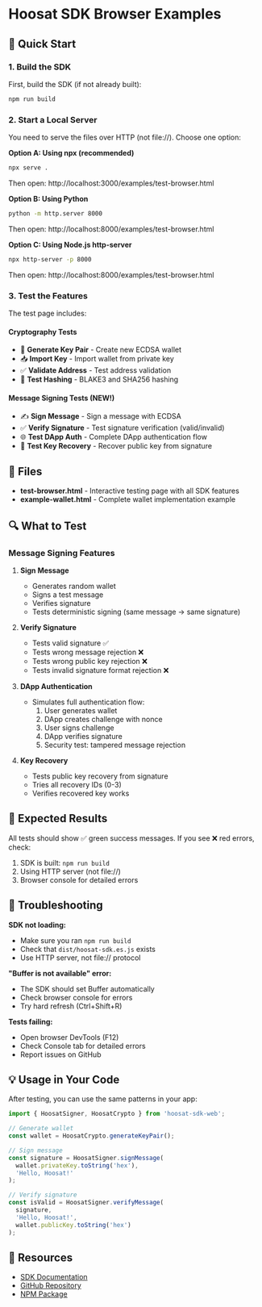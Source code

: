 # Hoosat SDK Browser Examples

## 🚀 Quick Start

### 1. Build the SDK

First, build the SDK (if not already built):

```bash
npm run build
```

### 2. Start a Local Server

You need to serve the files over HTTP (not file://). Choose one option:

**Option A: Using npx (recommended)**
```bash
npx serve .
```

Then open: http://localhost:3000/examples/test-browser.html

**Option B: Using Python**
```bash
python -m http.server 8000
```

Then open: http://localhost:8000/examples/test-browser.html

**Option C: Using Node.js http-server**
```bash
npx http-server -p 8000
```

Then open: http://localhost:8000/examples/test-browser.html

### 3. Test the Features

The test page includes:

#### **Cryptography Tests**
- 🔑 **Generate Key Pair** - Create new ECDSA wallet
- 📥 **Import Key** - Import wallet from private key
- ✅ **Validate Address** - Test address validation
- 🔐 **Test Hashing** - BLAKE3 and SHA256 hashing

#### **Message Signing Tests** (NEW!)
- ✍️ **Sign Message** - Sign a message with ECDSA
- ✅ **Verify Signature** - Test signature verification (valid/invalid)
- 🌐 **Test DApp Auth** - Complete DApp authentication flow
- 🔄 **Test Key Recovery** - Recover public key from signature

## 📁 Files

- **test-browser.html** - Interactive testing page with all SDK features
- **example-wallet.html** - Complete wallet implementation example

## 🔍 What to Test

### Message Signing Features

1. **Sign Message**
   - Generates random wallet
   - Signs a test message
   - Verifies signature
   - Tests deterministic signing (same message → same signature)

2. **Verify Signature**
   - Tests valid signature ✅
   - Tests wrong message rejection ❌
   - Tests wrong public key rejection ❌
   - Tests invalid signature format rejection ❌

3. **DApp Authentication**
   - Simulates full authentication flow:
     1. User generates wallet
     2. DApp creates challenge with nonce
     3. User signs challenge
     4. DApp verifies signature
     5. Security test: tampered message rejection

4. **Key Recovery**
   - Tests public key recovery from signature
   - Tries all recovery IDs (0-3)
   - Verifies recovered key works

## 🎯 Expected Results

All tests should show ✅ green success messages. If you see ❌ red errors, check:

1. SDK is built: `npm run build`
2. Using HTTP server (not file://)
3. Browser console for detailed errors

## 🐛 Troubleshooting

**SDK not loading:**
- Make sure you ran `npm run build`
- Check that `dist/hoosat-sdk.es.js` exists
- Use HTTP server, not file:// protocol

**"Buffer is not available" error:**
- The SDK should set Buffer automatically
- Check browser console for errors
- Try hard refresh (Ctrl+Shift+R)

**Tests failing:**
- Open browser DevTools (F12)
- Check Console tab for detailed errors
- Report issues on GitHub

## 💡 Usage in Your Code

After testing, you can use the same patterns in your app:

```javascript
import { HoosatSigner, HoosatCrypto } from 'hoosat-sdk-web';

// Generate wallet
const wallet = HoosatCrypto.generateKeyPair();

// Sign message
const signature = HoosatSigner.signMessage(
  wallet.privateKey.toString('hex'),
  'Hello, Hoosat!'
);

// Verify signature
const isValid = HoosatSigner.verifyMessage(
  signature,
  'Hello, Hoosat!',
  wallet.publicKey.toString('hex')
);
```

## 🔗 Resources

- [SDK Documentation](../README.md)
- [GitHub Repository](https://github.com/Namp88/hoosat-sdk-web)
- [NPM Package](https://www.npmjs.com/package/hoosat-sdk-web)
